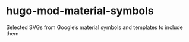# hugo-mod-material-symbols
Selected SVGs from Google’s material symbols and templates to include them

